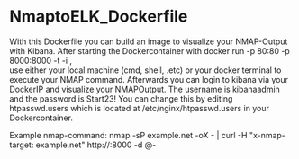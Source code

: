 # NmaptoELK_Dockerfile

With this Dockerfile you can build an image to visualize your NMAP-Output with Kibana.
After starting the Dockercontainer with docker run -p 80:80 -p 8000:8000 -t -i <dockercontainerID>,  
use either your local machine (cmd, shell, .etc) or your docker terminal to execute your NMAP command.
Afterwards you can login to kibana via your DockerIP and visualize your NMAPOutput.
The username is kibanaadmin and the password is Start23!
You can change this by editing htpasswd.users which is located at /etc/nginx/htpasswd.users in your Dockercontainer.

Example nmap-command: nmap -sP example.net -oX - | curl -H "x-nmap-target: example.net" http://<Container-IP>:8000 -d @-
